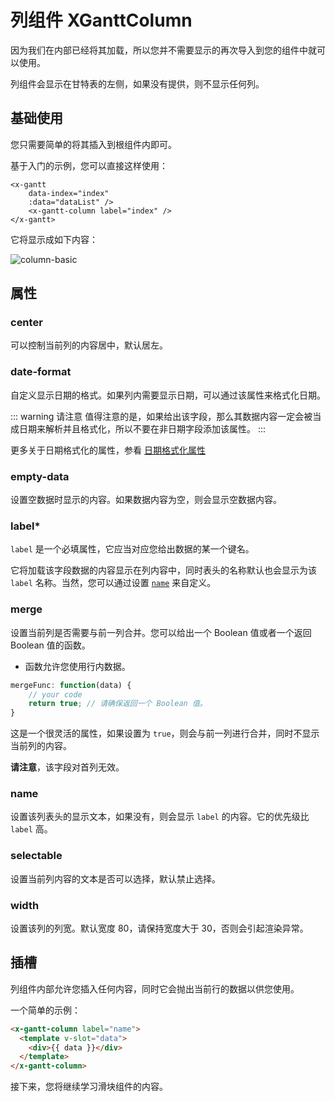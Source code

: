 # 列组件 XGanttColumn

<Description author="jeremyjone" date="2020-10-12" copyright="jeremyjone" />

因为我们在内部已经将其加载，所以您并不需要显示的再次导入到您的组件中就可以使用。

列组件会显示在甘特表的左侧，如果没有提供，则不显示任何列。

## 基础使用

您只需要简单的将其插入到根组件内即可。

基于入门的示例，您可以直接这样使用：

```html{4}
<x-gantt
    data-index="index"
    :data="dataList" />
    <x-gantt-column label="index" />
</x-gantt>
```

它将显示成如下内容：

<img :src="$withBase('/assets/column-basic.png')" alt="column-basic">

## 属性

### center <Badge type="tip" text="+v0.0.8" vertical="top" />

<DataParameter t="Boolean" d="false" />

可以控制当前列的内容居中，默认居左。

### date-format

<DataParameter t="String" d="yyyy-MM-dd" />

自定义显示日期的格式。如果列内需要显示日期，可以通过该属性来格式化日期。

::: warning 请注意
值得注意的是，如果给出该字段，那么其数据内容一定会被当成日期来解析并且格式化，所以不要在非日期字段添加该属性。
:::

更多关于日期格式化的属性，参看 [日期格式化属性](./common.html#日期格式化属性)

### empty-data

<DataParameter t="String" d="无数据 😢" />

设置空数据时显示的内容。如果数据内容为空，则会显示空数据内容。

### label* <Badge text="required" type="danger"/>

<DataParameter r t="String" />

`label` 是一个必填属性，它应当对应您给出数据的某一个键名。

它将加载该字段数据的内容显示在列内容中，同时表头的名称默认也会显示为该 `label` 名称。当然，您可以通过设置 [`name`](#name) 来自定义。

### merge

<DataParameter t="(data) => boolean | Boolean" d="false" />

设置当前列是否需要与前一列合并。您可以给出一个 Boolean 值或者一个返回 Boolean 值的函数。

- 函数允许您使用行内数据。

```js
mergeFunc: function(data) {
    // your code
    return true; // 请确保返回一个 Boolean 值。
}
```

这是一个很灵活的属性，如果设置为 `true`，则会与前一列进行合并，同时不显示当前列的内容。

**请注意**，该字段对首列无效。

### name

<DataParameter t="String" />

设置该列表头的显示文本，如果没有，则会显示 `label` 的内容。它的优先级比 `label` 高。

### selectable

<DataParameter t="Boolean" d="false" />

设置当前列内容的文本是否可以选择，默认禁止选择。

### width

<DataParameter t="Number | String" d="80" />

设置该列的列宽。默认宽度 80，请保持宽度大于 30，否则会引起渲染异常。

## 插槽

列组件内部允许您插入任何内容，同时它会抛出当前行的数据以供您使用。

一个简单的示例：

```html
<x-gantt-column label="name">
  <template v-slot="data">
    <div>{{ data }}</div>
  </template>
</x-gantt-column>
```

接下来，您将继续学习滑块组件的内容。

